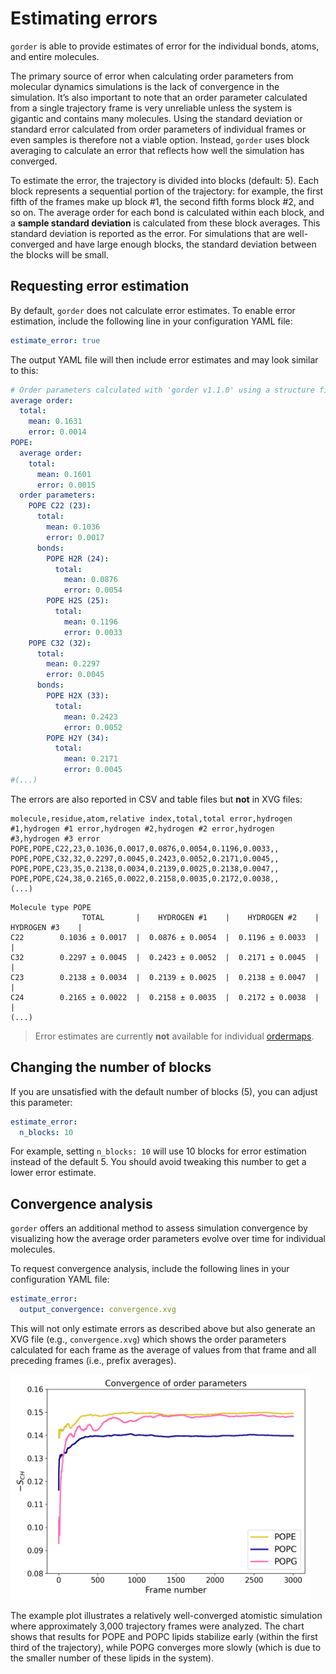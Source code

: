 # Estimating errors

`gorder` is able to provide estimates of error for the individual bonds, atoms, and entire molecules.

The primary source of error when calculating order parameters from molecular dynamics simulations is the lack of convergence in the simulation. It’s also important to note that an order parameter calculated from a single trajectory frame is very unreliable unless the system is gigantic and contains many molecules. Using the standard deviation or standard error calculated from order parameters of individual frames or even samples is therefore not a viable option. Instead, `gorder` uses block averaging to calculate an error that reflects how well the simulation has converged.

To estimate the error, the trajectory is divided into blocks (default: 5). Each block represents a sequential portion of the trajectory: for example, the first fifth of the frames make up block #1, the second fifth forms block #2, and so on. The average order for each bond is calculated within each block, and a **sample standard deviation** is calculated from these block averages. This standard deviation is reported as the error. For simulations that are well-converged and have large enough blocks, the standard deviation between the blocks will be small.


## Requesting error estimation

By default, `gorder` does not calculate error estimates. To enable error estimation, include the following line in your configuration YAML file:

```yaml
estimate_error: true
```

The output YAML file will then include error estimates and may look similar to this:

```yaml
# Order parameters calculated with 'gorder v1.1.0' using a structure file 'system.tpr' and a trajectory file 'md.xtc'.
average order:
  total:
    mean: 0.1631
    error: 0.0014
POPE:
  average order:
    total:
      mean: 0.1601
      error: 0.0015
  order parameters:
    POPE C22 (23):
      total:
        mean: 0.1036
        error: 0.0017
      bonds:
        POPE H2R (24):
          total:
            mean: 0.0876
            error: 0.0054
        POPE H2S (25):
          total:
            mean: 0.1196
            error: 0.0033
    POPE C32 (32):
      total:
        mean: 0.2297
        error: 0.0045
      bonds:
        POPE H2X (33):
          total:
            mean: 0.2423
            error: 0.0052
        POPE H2Y (34):
          total:
            mean: 0.2171
            error: 0.0045
#(...)
```

The errors are also reported in CSV and table files but **not** in XVG files:

```csv
molecule,residue,atom,relative index,total,total error,hydrogen #1,hydrogen #1 error,hydrogen #2,hydrogen #2 error,hydrogen #3,hydrogen #3 error
POPE,POPE,C22,23,0.1036,0.0017,0.0876,0.0054,0.1196,0.0033,,
POPE,POPE,C32,32,0.2297,0.0045,0.2423,0.0052,0.2171,0.0045,,
POPE,POPE,C23,35,0.2138,0.0034,0.2139,0.0025,0.2138,0.0047,,
POPE,POPE,C24,38,0.2165,0.0022,0.2158,0.0035,0.2172,0.0038,,
(...)
```

```text
Molecule type POPE
                TOTAL       |    HYDROGEN #1    |    HYDROGEN #2    |    HYDROGEN #3    |
C22        0.1036 ± 0.0017  |  0.0876 ± 0.0054  |  0.1196 ± 0.0033  |                   |
C32        0.2297 ± 0.0045  |  0.2423 ± 0.0052  |  0.2171 ± 0.0045  |                   |
C23        0.2138 ± 0.0034  |  0.2139 ± 0.0025  |  0.2138 ± 0.0047  |                   |
C24        0.2165 ± 0.0022  |  0.2158 ± 0.0035  |  0.2172 ± 0.0038  |                   |
(...)
```

> Error estimates are currently **not** available for individual [ordermaps](ordermaps.md).

## Changing the number of blocks

If you are unsatisfied with the default number of blocks (5), you can adjust this parameter:

```yaml
estimate_error:
  n_blocks: 10
```

For example, setting `n_blocks: 10` will use 10 blocks for error estimation instead of the default 5. You should avoid tweaking this number to get a lower error estimate.

## Convergence analysis

`gorder` offers an additional method to assess simulation convergence by visualizing how the average order parameters evolve over time for individual molecules.

To request convergence analysis, include the following lines in your configuration YAML file:

```yaml
estimate_error:
  output_convergence: convergence.xvg
```

This will not only estimate errors as described above but also generate an XVG file (e.g., `convergence.xvg`) which shows the order parameters calculated for each frame as the average of values from that frame and all preceding frames (i.e., prefix averages).

<img src="convergence.png" width="480" height="360">

The example plot illustrates a relatively well-converged atomistic simulation where approximately 3,000 trajectory frames were analyzed. The chart shows that results for POPE and POPC lipids stabilize early (within the first third of the trajectory), while POPG converges more slowly (which is due to the smaller number of these lipids in the system).